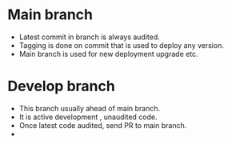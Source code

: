 # Main branch

- Latest commit in branch is always audited.
- Tagging is done on commit that is used to deploy any version.
- Main branch is used for new deployment upgrade etc.

# Develop branch

- This branch usually ahead of main branch.
- It is active development , unaudited code.
- Once latest code audited, send PR to main branch.
-
